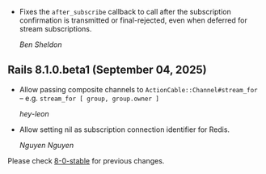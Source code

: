 *   Fixes the `after_subscribe` callback to call after the subscription confirmation
    is transmitted or final-rejected, even when deferred for stream subscriptions.

    *Ben Sheldon*
## Rails 8.1.0.beta1 (September 04, 2025) ##

*   Allow passing composite channels to `ActionCable::Channel#stream_for` – e.g. `stream_for [ group, group.owner ]`

    *hey-leon*

*   Allow setting nil as subscription connection identifier for Redis.

    *Nguyen Nguyen*

Please check [8-0-stable](https://github.com/rails/rails/blob/8-0-stable/actioncable/CHANGELOG.md) for previous changes.
